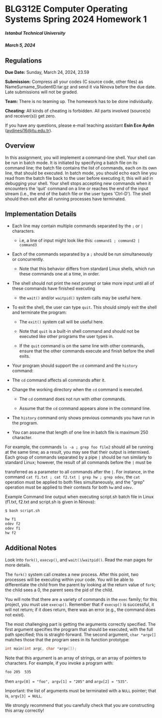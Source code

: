 # BLG312E Computer Operating Systems Spring 2024 Homework 1
##### Istanbul Technical University
##### March 5, 2024

## Regulations

**Due Date:** Sunday, March 24, 2024, 23.59

**Submission:** Compress all your codes (C source code, other files) as NameSurname_StudentID.tar.gz and send it via Ninova before the due date. Late submissions will not be graded.

**Team:** There is no teaming up. The homework has to be done individually.

**Cheating:** All kinds of cheating is forbidden. All parts involved (source(s) and receiver(s)) get zero.

If you have any questions, please e-mail teaching assistant **Esin Ece Aydın** (aydinesi16@itu.edu.tr).

## Overview

In this assignment, you will implement a command-line shell. Your shell can be run in batch mode. It is initiated by specifying a batch file on its command line; the batch file contains the list of commands, each on its own line, that should be executed. In batch mode, you should echo each line you read from the batch file back to the user before executing it; this will aid in debugging your shell. Your shell stops accepting new commands when it encounters the 'quit' command on a line or reaches the end of the input stream (i.e., the end of the batch file or the user types 'Ctrl-D'). The shell should then exit after all running processes have terminated.

## Implementation Details

 - Each line may contain multiple commands separated by the `;` or `|`
   characters.

   - i.e, a line of input might look like this: `command1 ; command2 | command3`

- Each of the commands separated by a `;` should be run simultaneously or concurrently.

   - Note that this behavior differs from standard Linux shells, which run these commands one at a time, in order.

- The shell should not print the next prompt or take more input until all of these commands have finished executing

   - the `wait()` and/or `waitpid()` system calls may be useful here.

- To exit the shell, the user can type `quit`. This should simply exit the shell and terminate the program:

   - The `exit()` system call will be useful here.

   - Note that `quit` is a built-in shell command and should not be executed like other programs the user types in.

   - If the `quit` command is on the same line with other commands, ensure that the other commands execute and finish before the shell exits.

- Your program should support the `cd` command and the `history` command:

- The `cd` command affects all commands after it.

- Change the working directory when the `cd` command is executed.

   - The `cd` command does not run with other commands.

   - Assume that the `cd` command appears alone in the command line.

- The `history` command only shows previous commands you have run in the program.

- You can assume that length of one line in batch file is maximum 250 character.

For example, the commands `ls -a ; grep foo file2` should all be running at the same time; as a result, you may see that their output is intermixed. Each group of commands separated by a pipe `|` should be run similarly to standard Linux; however, the result of all commands before the `|` must be

transferred as a parameter to all commands after the `|`. For instance, in the command `cat f1.txt ; cat f2.txt | grep hw ; grep odev`, the `cat` operation must be applied to both files simultaneously, and the "grep" operation must be applied to their contexts for both `hw` and `odev`.

Example Command line output when executing script.sh batch file in Linux (f1.txt, f2.txt and script.sh is given in Ninova):

```bash
$ bash script.sh

hw f1
odev f2
odev f1
hw f2
```

## Additional Notes

Look into `fork()`, `execvp()`, and `wait()`/`waitpid()`. Read the man pages for more details.

The `fork()` system call creates a new process. After this point, two processes will be executing within your code. You will be able to differentiate the child from the parent by looking at the return value of `fork`; the child sees a 0, the parent sees the pid of the child.

You will note that there are a variety of commands in the `exec` family; for this project, you must use `execvp()`. Remember that if `execvp()` is successful, it will not return; if it does return, there was an error (e.g., the command does not exist).

The most challenging part is getting the arguments correctly specified. The first argument specifies the program that should be executed, with the full path specified; this is straight-forward. The second argument, `char *argv[]` matches those that the program sees in its function prototype:

```c
int main(int argc, char *argv[]);
```

Note that this argument is an array of strings, or an array of pointers to characters. For example, if you invoke a program with:

```bash
foo 205  535
```

then `argv[0] = "foo", argv[1] = "205"` and `argv[2] = "535"`.

Important: the list of arguments must be terminated with a `NULL` pointer; that is, `argv[3] = NULL`.

We strongly recommend that you carefully check that you are constructing this array correctly!
